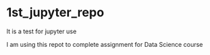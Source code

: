# 1st_jupyter_repo
It is a test for jupyter use

I am using this repot to complete assignment for Data Science course
